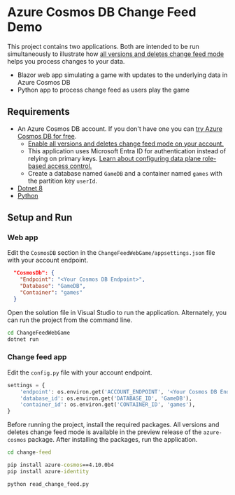 # Azure Cosmos DB Change Feed Demo

This project contains two applications. Both are intended to be run simultaneously to illustrate how [all versions and deletes change feed mode](https://learn.microsoft.com/azure/cosmos-db/nosql/change-feed-modes?tabs=all-versions-and-deletes) helps you process changes to your data.
 - Blazor web app simulating a game with updates to the underlying data in Azure Cosmos DB
 - Python app to process change feed as users play the game 

## Requirements

- An Azure Cosmos DB account. If you don't have one you can [try Azure Cosmos DB for free](https://learn.microsoft.com/azure/cosmos-db/try-free?tabs=nosql).
    - [Enable all versions and deletes change feed mode on your account.](https://learn.microsoft.com/azure/cosmos-db/nosql/change-feed-modes?tabs=all-versions-and-deletes#get-started)
    - This application uses Microsoft Entra ID for authentication instead of relying on primary keys. [Learn about configuring data plane role-based access control.](https://learn.microsoft.com/azure/cosmos-db/nosql/security/how-to-grant-data-plane-role-based-access?tabs=built-in-definition%2Ccsharp&pivots=azure-interface-cli)
    - Create a database named `GameDB` and a container named `games` with the partition key `userId`.
- [Dotnet 8](https://dotnet.microsoft.com/download/dotnet/8.0)
- [Python](https://www.python.org/downloads/)

## Setup and Run

### Web app

Edit the `CosmosDB` section in the `ChangeFeedWebGame/appsettings.json` file with your account endpoint.

```json
  "CosmosDb": {
    "Endpoint": "<Your Cosmos DB Endpoint>",
    "Database": "GameDB",
    "Container": "games"
  }
```

Open the solution file in Visual Studio to run the application. Alternately, you can run the project from the command line.

```cmd
cd ChangeFeedWebGame
dotnet run
```

### Change feed app

Edit the `config.py` file with your account endpoint.

```python
settings = {
    'endpoint': os.environ.get('ACCOUNT_ENDPOINT', '<Your Cosmos DB Endpoint>'),
    'database_id': os.environ.get('DATABASE_ID', 'GameDB'),
    'container_id': os.environ.get('CONTAINER_ID', 'games'),
}
```

Before running the project, install the required packages. All versions and deletes change feed mode is available in the preview release of the `azure-cosmos` package. After installing the packages, run the application.

```cmd
cd change-feed

pip install azure-cosmos==4.10.0b4
pip install azure-identity

python read_change_feed.py
```
